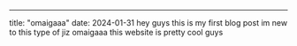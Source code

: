 ---
title: "omaigaaa"
date: 2024-01-31
hey guys this is my first blog post im new to this type of jiz omaigaaa this website is pretty cool guys 
